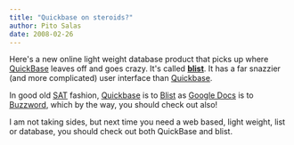```yaml
---
title: "Quickbase on steroids?"
author: Pito Salas
date: 2008-02-26
---
```




Here's a new online light weight database product that picks up where
[QuickBase](<http://www.quickbase.com/p/home.asp>) leaves off and goes crazy.
It's called [**blist**](<http://www.blist.com>). It has a far snazzier (and
more complicated) user interface than
[Quickbase](<http://quickbase.intuit.com>).

In good old [SAT](<http://www.collegeboard.com/splash/>) fashion,
[Quickbase](<http://quickbase.intuit.com>) is to
[Blist](<http://www.blist.com>) as [Google Docs](<http://docs.google.com>) is
to [Buzzword](<http://www.buzzword.com>), which by the way, you should check
out also!

I am not taking sides, but next time you need a web based, light weight, list
or database, you should check out both QuickBase and blist.


